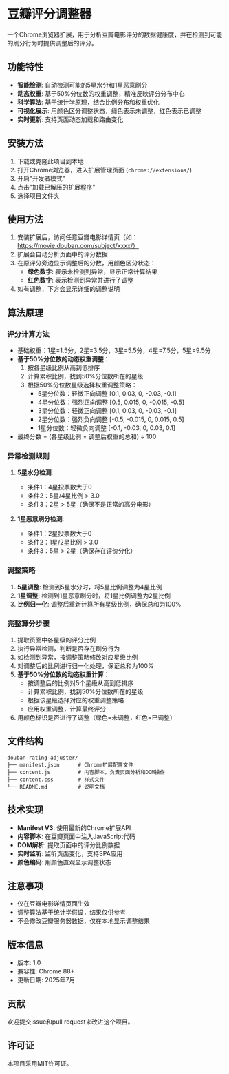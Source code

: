 # 豆瓣评分调整器

一个Chrome浏览器扩展，用于分析豆瓣电影评分的数据健康度，并在检测到可能的刷分行为时提供调整后的评分。

## 功能特性

- **智能检测**: 自动检测可能的5星水分和1星恶意刷分
- **动态权重**: 基于50%分位数的权重调整，精准反映评分分布中心
- **科学算法**: 基于统计学原理，结合比例分布和权重优化
- **可视化展示**: 用颜色区分调整状态，绿色表示未调整，红色表示已调整
- **实时更新**: 支持页面动态加载和路由变化

## 安装方法

1. 下载或克隆此项目到本地
2. 打开Chrome浏览器，进入扩展管理页面 (`chrome://extensions/`)
3. 开启"开发者模式"
4. 点击"加载已解压的扩展程序"
5. 选择项目文件夹

## 使用方法

1. 安装扩展后，访问任意豆瓣电影详情页（如：https://movie.douban.com/subject/xxxx/）
2. 扩展会自动分析页面中的评分数据
3. 在原评分旁边显示调整后的分数，用颜色区分状态：
   - **绿色数字**: 表示未检测到异常，显示正常计算结果
   - **红色数字**: 表示检测到异常并进行了调整
4. 如有调整，下方会显示详细的调整说明

## 算法原理

### 评分计算方法
- 基础权重：1星=1.5分，2星=3.5分，3星=5.5分，4星=7.5分，5星=9.5分
- **基于50%分位数的动态权重调整**：
  1. 按各星级比例从高到低排序
  2. 计算累积比例，找到50%分位数所在的星级
  3. 根据50%分位数星级选择权重调整策略：
     - 5星分位数：轻微正向调整 [0.1, 0.03, 0, -0.03, -0.1]
     - 4星分位数：强烈正向调整 [0.5, 0.015, 0, -0.015, -0.5]
     - 3星分位数：轻微正向调整 [0.1, 0.03, 0, -0.03, -0.1]
     - 2星分位数：强烈负向调整 [-0.5, -0.015, 0, 0.015, 0.5]
     - 1星分位数：轻微负向调整 [-0.1, -0.03, 0, 0.03, 0.1]
- 最终分数 = (各星级比例 × 调整后权重的总和) ÷ 100

### 异常检测规则
1. **5星水分检测**: 
   - 条件1：4星投票数大于0
   - 条件2：5星/4星比例 > 3.0
   - 条件3：2星 > 5星（确保不是正常的高分电影）
   
2. **1星恶意刷分检测**: 
   - 条件1：2星投票数大于0
   - 条件2：1星/2星比例 > 3.0
   - 条件3：5星 > 2星（确保存在评价分化）

### 调整策略
1. **5星调整**: 检测到5星水分时，将5星比例调整为4星比例
2. **1星调整**: 检测到1星恶意刷分时，将1星比例调整为2星比例
3. **比例归一化**: 调整后重新计算所有星级比例，确保总和为100%

### 完整算分步骤
1. 提取页面中各星级的评分比例
2. 执行异常检测，判断是否存在刷分行为
3. 如检测到异常，按调整策略修改对应星级比例
4. 对调整后的比例进行归一化处理，保证总和为100%
5. **基于50%分位数的动态权重计算**：
   - 按调整后的比例对5个星级从高到低排序
   - 计算累积比例，找到50%分位数所在的星级
   - 根据该星级选择对应的权重调整策略
   - 应用权重调整，计算最终评分
6. 用颜色标识是否进行了调整（绿色=未调整，红色=已调整）

## 文件结构

```
douban-rating-adjuster/
├── manifest.json      # Chrome扩展配置文件
├── content.js         # 内容脚本，负责页面分析和DOM操作
├── content.css        # 样式文件
└── README.md          # 说明文档
```

## 技术实现

- **Manifest V3**: 使用最新的Chrome扩展API
- **内容脚本**: 在豆瓣页面中注入JavaScript代码
- **DOM解析**: 提取页面中的评分比例数据
- **实时监听**: 监听页面变化，支持SPA应用
- **颜色编码**: 用颜色直观显示调整状态

## 注意事项

- 仅在豆瓣电影详情页面生效
- 调整算法基于统计学假设，结果仅供参考
- 不会修改豆瓣服务器数据，仅在本地显示调整结果

## 版本信息

- 版本: 1.0
- 兼容性: Chrome 88+
- 更新日期: 2025年7月

## 贡献

欢迎提交issue和pull request来改进这个项目。

## 许可证

本项目采用MIT许可证。
